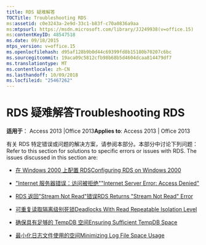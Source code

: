 ```yaml
---
title: RDS 疑难解答
TOCTitle: Troubleshooting RDS
ms:assetid: c0e3243a-2e9d-33c1-b83f-c70a0836a9aa
ms:mtpsurl: https://msdn.microsoft.com/library/JJ249938(v=office.15)
ms:contentKeyID: 48547518
ms.date: 09/18/2015
mtps_version: v=office.15
ms.openlocfilehash: d95af128b9b0d44c69399fd8b15180b70207c6bc
ms.sourcegitcommit: 19aca09c5812cfb98b68b5d4604dcaa814479df7
ms.translationtype: MT
ms.contentlocale: zh-CN
ms.lasthandoff: 10/09/2018
ms.locfileid: "25467262"
---
```

# <a name="troubleshooting-rds"></a><span data-ttu-id="c708e-102">RDS 疑难解答</span><span class="sxs-lookup"><span data-stu-id="c708e-102">Troubleshooting RDS</span></span>


<span data-ttu-id="c708e-103">**适用于**： Access 2013 |Office 2013</span><span class="sxs-lookup"><span data-stu-id="c708e-103">**Applies to**: Access 2013 | Office 2013</span></span>

<span data-ttu-id="c708e-p101">有关 RDS 特定错误或问题的解决方案，请参阅本部分。本部分中讨论下列问题：</span><span class="sxs-lookup"><span data-stu-id="c708e-p101">Refer to this section for solutions to specific errors or issues with RDS. The issues discussed in this section are:</span></span>

  - [<span data-ttu-id="c708e-106">在 Windows 2000 上配置 RDS</span><span class="sxs-lookup"><span data-stu-id="c708e-106">Configuring RDS on Windows 2000</span></span>](configuring-rds-on-windows-2000.md)

  - [<span data-ttu-id="c708e-107">"Internet 服务器错误：访问被拒绝"</span><span class="sxs-lookup"><span data-stu-id="c708e-107">"Internet Server Error: Access Denied"</span></span>](internet-server-error-access-denied.md)

  - [<span data-ttu-id="c708e-108">RDS 返回"Stream Not Read"错误</span><span class="sxs-lookup"><span data-stu-id="c708e-108">RDS Returns "Stream Not Read" Error</span></span>](rds-returns-stream-not-read-error.md)

  - [<span data-ttu-id="c708e-109">可重复读取隔离级别死锁</span><span class="sxs-lookup"><span data-stu-id="c708e-109">Deadlocks With Read Repeatable Isolation Level</span></span>](deadlocks-with-read-repeatable-isolation-level.md)

  - [<span data-ttu-id="c708e-110">确保具有足够的 TempDB 空间</span><span class="sxs-lookup"><span data-stu-id="c708e-110">Ensuring Sufficient TempDB Space</span></span>](ensuring-sufficient-tempdb-space.md)

  - [<span data-ttu-id="c708e-111">最小化日志文件使用的空间</span><span class="sxs-lookup"><span data-stu-id="c708e-111">Minimizing Log File Space Usage</span></span>](minimizing-log-file-space-usage.md)

